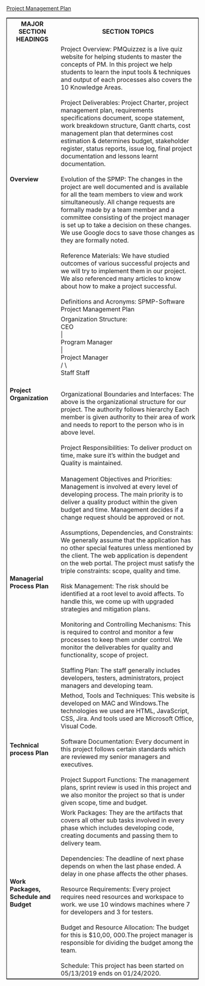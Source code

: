 <!DOCTYPE html>
<html lang="en">
<head>
  <meta charset="utf-8">
  <link rel="stylesheet" href="https://stackpath.bootstrapcdn.com/bootstrap/4.3.1/css/bootstrap.min.css">
  <link rel="stylesheet" href="https://stackpath.bootstrapcdn.com/bootstrap/4.3.1/js/bootstrap.min.js">
  <link rel="stylesheet" href="https://stackpath.bootstrapcdn.com/bootstrap/4.3.1/js/bootstrap.bundle.min.js">
</head>
<body>
<div class="container">
<nav class="navbar navbar-expand-lg navbar-light fixed-top py-3" id="mainNav">
        <a class="navbar-brand js-scroll-trigger" href="#">           
            Project Management Plan
        </a>
</nav>
</div>
<div class="container">
<table style="width:100%;border: 1px solid black;">
  <tr>
    <th>MAJOR SECTION HEADINGS</th>
    <th>SECTION TOPICS</th> 
  </tr>
  <tr>
  <td><b>Overview</b></td>
  <td>Project Overview:
          PMQuizzez is a live quiz website for helping students to master the concepts of PM. In this project we help students to learn the input tools & techniques and output of each processes also covers the 10 Knowledge Areas.<br>
  <br>Project Deliverables:
          Project Charter, project management plan, requirements specifications document, scope statement, work breakdown structure, Gantt charts, cost management plan that determines cost estimation & determines budget, stakeholder register, status reports, issue log, final project documentation and lessons learnt documentation.<br>
  <br>Evolution of the SPMP: 
          The changes in the project are well documented and is available for all the team members to view and work simultaneously. All change requests are formally made by a team member and a committee consisting of the project manager is set up to take a decision on these changes. We use Google docs to save those changes as they are formally noted. <br>
  <br>Reference Materials:
          We have studied outcomes of various successful projects and we will try to implement them in our project. We also referenced many articles to know about how to make a project successful. <br>
  <br>Definitions and Acronyms:
          SPMP-Software Project Management Plan <br>      
</td>
</tr>
<tr>
<td><b>Project Organization</b></td>
<td>Organization Structure:
                                 <br>CEO
                                <br>  |
                          <br> Program Manager
                               <br>   |
                         <br>  Project Manager
                                 <br>/    \
                             <br>Staff    Staff

<br>Organizational Boundaries and Interfaces: The above is the organizational structure for our project. The authority follows hierarchy Each           member is given authority to their area of work and needs to report to the person who is in above level.<br>
<br>Project Responsibilities: To deliver product on time, make sure it’s within the budget and Quality is maintained.
</td>
</tr>
<tr>
<td><b>Managerial Process Plan</b></td>
<td>Management Objectives and Priorities: Management is involved at every level of developing process. The main priority is to deliver a                quality product within the given budget and time. Management decides if a change request should be approved or not.<br>
<br>Assumptions, Dependencies, and Constraints:
       We generally assume that the application has no other special features unless mentioned by the client. The web application is dependent on the web portal. The project must satisfy the triple constraints: scope, quality and time.<br>
<br>Risk Management: The risk should be identified at a root level to avoid affects. To handle this, we come up with upgraded strategies and           mitigation plans.<br>
<br>Monitoring and Controlling Mechanisms:
       This is required to control and monitor a few processes to keep them under control. We monitor the deliverables for quality and functionality, scope of project.<br>
<br>Staffing Plan:
       The staff generally includes developers, testers, administrators, project managers and developing team.<br>
</td>
</tr>
<tr>
<td><b>Technical process Plan</b></td>
<td>Method, Tools and Techniques:
      This website is developed on MAC and Windows.The technologies we used are HTML, JavaScript, CSS, Jira. And tools used are Microsoft Office, Visual Code.<br>
<br>Software Documentation:
      Every document in this project follows certain standards which are reviewed my senior managers and executives.<br>
<br>Project Support Functions:
      The management plans, sprint review is used in this project and we also monitor the project so that is under given scope, time and budget.<br>
</td>
</tr>
<tr>
<td><b>Work Packages, Schedule and Budget</b></td>
<td>Work Packages: They are the artifacts that covers all other sub tasks involved in every phase which includes developing code, creating             documents and passing them to delivery team.<br>
<br>Dependencies: The deadline of next phase depends on when the last phase ended. A delay in one phase affects the other phases.<br>
<br>Resource Requirements: Every project requires need resources and workspace to work. we use 10 windows machines where 7 for developers and 3        for testers.<br>
<br>Budget and Resource Allocation: The budget for this is $10,00, 000.The project manager is responsible for dividing the budget among the            team.<br>
<br>Schedule: This project has been started on 05/13/2019 ends on 01/24/2020.<br>
</td>
</tr>
</table>
</div>
</body>
</html>
